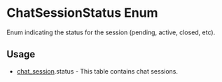 <properties generated="1" SortOrder="990" />

# ChatSessionStatus Enum

Enum indicating the status for the session (pending, active, closed, etc).


## Usage
* [chat_session](chat_session.md).status - This table contains chat sessions.

